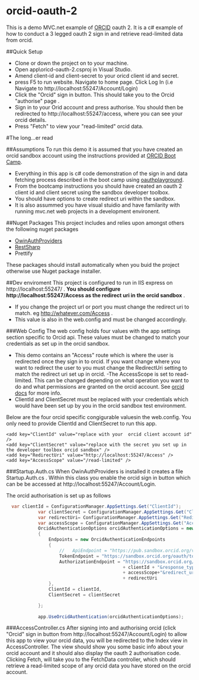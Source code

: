 # orcid-oauth-2
This is a demo MVC.net example of [ORCID](https://github.com/ORCID) oauth 2. 
It is a c# example of how to conduct a 3 legged oauth 2 sign in and retrieve read-limited data from orcid.

##Quick Setup
- Clone or down the project on to your machine. 
- Open app\oricd-oauth-2.csproj in Visual Studio.
- Amend client-id and client-secret to your oricd client id and secret.
- press F5 to run website. Navigate to home page. Click Log In (i.e Navigate to http://localhost:55247/Account/Login) 
- Click the "Orcid" sign in button. This should take you to the Orcid "authorise" page .
- Sign in to your Orid account and press authorise. You should then be redirected to http://localhost:55247/access, where you can see your orcid details.
- Press "Fetch" to view your "read-limited" orcid data.

#The long...er read

##Assumptions
To run this demo it is assumed that you have created an orcid sandbox account using the instructions provided at [ORCID Boot Camp](https://github.com/alainna/vala2016). 
- Everything in this app is  c# code demonstration of the sign in and data fetching  process described in the boot camp using [oauthplayground](https://developers.google.com/oauthplayground/).
- From the bootcamp instructions you should have created an oauth 2 client id and client secret using the sandbox developer toolbox.
- You should have options to create redirect uri within the sandbox.
- It is also assummed you have visual stuidio and have familarity with running mvc.net web projects in a development environent.

##Nuget Packages
This project includes and relies upon amongst others the following nuget packages
- [OwinAuthProviders](https://github.com/TerribleDev/OwinOAuthProviders)
- [RestSharp](http://restsharp.org/)
- Prettify

These packages should install automatically when you buid the project otherwise use Nuget package installer.

##Dev enviroment
This project is configured to run in IIS express on http://localhost:55247/ . 
**You should configure http://localhost:55247/Access as the redirect uri in the orcid sandbox** . 
- If you change the project url or port  you must change the redirect uri to match. eg http://whatever.com/Access .
- This value is also in the web.config and must be changed accordingly. 

###Web Config
The web config holds four values with the app settings section  specific to Orcid api. These values must be changed to match your credentials as set up in the orcid sandbox.
- This demo contains an "Access"  route which is where the user is redirected once they sign in to orcid. If you want change where you want to redirect the user to you must change the RedirectUri setting to match the redirect uri set up in orcid.
-The AccessScope is set to read-limited. This can be changed depending on what operation you want to do and what permissions are granted on the orcid account. See [orcid docs](http://members.orcid.org/api/introduction-orcid-member-api) for more info.
- ClientId and  ClientSecret must be replaced with your credentials which would have been set up by you in the orcid sandbox test environment.

Below are the four orcid specific congigurable valuesin the web.config. You only need to provide ClientId and ClientSecret to run this app.

    <add key="ClientId" value="replace with your  orcid client account id" />
    <add key="ClientSecret" value="replace with the secret you set up in the developer toolbox orcid sandbox" />
    <add key="RedirectUri" value="http://localhost:55247/Access" />
    <add key="AccessScope" value="/read-limited" />
   
 ###Startup.Auth.cs
 When OwinAuthProviders is installed it creates a file Startup.Auth.cs . Within this class you enable the orcid sign in button which can be be accessed at http://localhost:55247/Account/Login.

The orcid authorisation is set up as follows
```c#
  var clientId = ConfigurationManager.AppSettings.Get("ClientId");
            var clientSecret = ConfigurationManager.AppSettings.Get("ClientSecret");
            var redirectUri= ConfigurationManager.AppSettings.Get("RedirectUri");
            var accessScope = ConfigurationManager.AppSettings.Get("AccessScope");
            OrcidAuthenticationOptions orcidAuthenticationOptions = new OrcidAuthenticationOptions
            {
                Endpoints = new OrcidAuthenticationEndpoints
                {
                    //   ApiEndpoint = "https://pub.sandbox.orcid.org/v1.2/0000-0003-0514-2115/orcid-profile",
                    TokenEndpoint = "https://sandbox.orcid.org/oauth/token",
                    AuthorizationEndpoint = "https://sandbox.orcid.org/oauth/authorize?client_id=" 
                                            + clientId + "&response_type=code&scope="
                                            + accessScope+"&redirect_uri=" 
                                            + redirectUri
                },
                ClientId = clientId,
                ClientSecret = clientSecret

            };
 
            app.UseOrcidAuthentication(orcidAuthenticationOptions);
```

###AccessController.cs
After signing into and authorising orcid (click "Orcid" sign in button from http://localhost:55247/Account/Login)  to allow this app to view your orcid data, you will be redirected to the Index view in AccessController. The view should show you some basic info about your orcid account and it should also display the oauth 2 authorisation code.
Clicking Fetch, will take you to the FetchData controller, which should retrieve a read-limited scope of any orcid data you have stored on the orcid account. 
